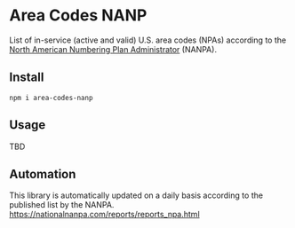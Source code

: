 # Area Codes NANP

List of in-service (active and valid) U.S. area codes (NPAs) according to the [North American Numbering Plan Administrator](https://nationalnanpa.com/index.html) (NANPA).

## Install

`npm i area-codes-nanp`

## Usage

TBD

## Automation

This library is automatically updated on a daily basis according to the published list by the NANPA.
<https://nationalnanpa.com/reports/reports_npa.html>
